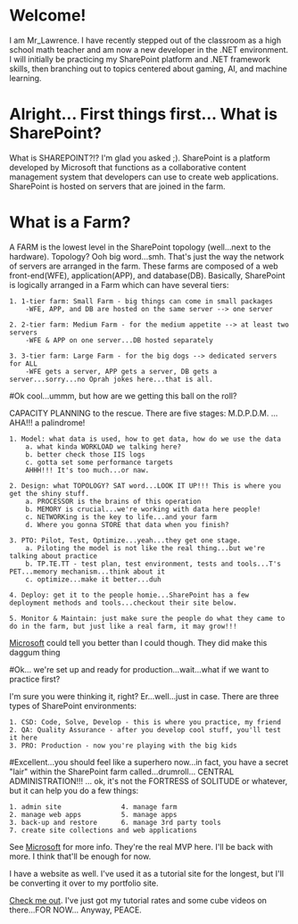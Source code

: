 # Welcome!

I am Mr_Lawrence. I have recently stepped out of the classroom as a high school math teacher and am now a new developer in the .NET environment. I will initially be practicing my SharePoint platform and .NET framework skills, then branching out to topics centered about gaming, AI, and machine learning. 

# Alright... First things first... What is SharePoint?

What is SHAREPOINT?!? I'm glad you asked ;). SharePoint is a platform developed by Microsoft that functions as a collaborative content management system that developers can use to create web applications. SharePoint is hosted on servers that are joined in the farm.

# What is a Farm? 

A FARM is the lowest level in the SharePoint topology (well...next to the hardware). Topology? Ooh big word...smh. That's just the way the network of servers are arranged in the farm. These farms are composed of a web front-end(WFE), application(APP), and database(DB). Basically, SharePoint is logically arranged in a Farm which can have several tiers:
    
    1. 1-tier farm: Small Farm - big things can come in small packages
        -WFE, APP, and DB are hosted on the same server --> one server
    
    2. 2-tier farm: Medium Farm - for the medium appetite --> at least two servers
        -WFE & APP on one server...DB hosted separately
    
    3. 3-tier farm: Large Farm - for the big dogs --> dedicated servers for ALL
        -WFE gets a server, APP gets a server, DB gets a server...sorry...no Oprah jokes here...that is all.
    
#Ok cool...ummm, but how are we getting this ball on the roll?

CAPACITY PLANNING to the rescue. There are five stages: M.D.P.D.M. ... AHA!!! a palindrome!
    
    1. Model: what data is used, how to get data, how do we use the data
        a. what kinda WORKLOAD we talking here?
        b. better check those IIS logs
        c. gotta set some performance targets
        AHHH!!! It's too much...or naw.
        
    2. Design: what TOPOLOGY? SAT word...LOOK IT UP!!! This is where you get the shiny stuff.
        a. PROCESSOR is the brains of this operation
        b. MEMORY is crucial...we're working with data here people!
        c. NETWORKing is the key to life...and your farm
        d. Where you gonna STORE that data when you finish?
    
    3. PTO: Pilot, Test, Optimize...yeah...they get one stage.
        a. Piloting the model is not like the real thing...but we're talking about practice
        b. TP.TE.TT - test plan, test environment, tests and tools...T's PET...memory mechanism...think about it
        c. optimize...make it better...duh
    
    4. Deploy: get it to the people homie...SharePoint has a few deployment methods and tools...checkout their site below.
    
    5. Monitor & Maintain: just make sure the people do what they came to do in the farm, but just like a real farm, it may grow!!!
[Microsoft](https://technet.microsoft.com/en-us/library/ff758645.aspx) could tell you better than I could though. They did make this daggum thing
    
#Ok... we're set up and ready for production...wait...what if we want to practice first?

I'm sure you were thinking it, right? Er...well...just in case. There are three types of SharePoint environments:
    
    1. CSD: Code, Solve, Develop - this is where you practice, my friend
    2. QA: Quality Assurance - after you develop cool stuff, you'll test it here
    3. PRO: Production - now you're playing with the big kids
    
#Excellent...you should feel like a superhero now...in fact, you have a secret "lair" within the SharePoint farm called...drumroll...
                                                        CENTRAL ADMINISTRATION!!! 
... ok, it's not the FORTRESS of SOLITUDE or whatever, but it can help you do a few things:
    
    1. admin site               4. manage farm
    2. manage web apps          5. manage apps
    3. back-up and restore      6. manage 3rd party tools
    7. create site collections and web applications
    
See [Microsoft](https://technet.microsoft.com/library/cc303422(v=office.16).aspx) for more info. They're the real MVP here. I'll be back with more. I think that'll be enough for now.
    
I have a website as well. I've used it as a tutorial site for the longest, but I'll be converting it over to my portfolio site.

[Check me out](www.greenhotep.com). I've just got my tutorial rates and some cube videos on there...FOR NOW... Anyway, PEACE.
